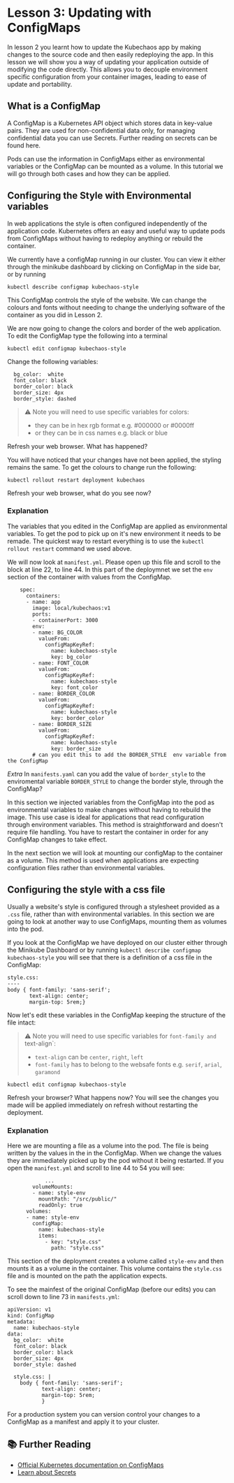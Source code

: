 # Lesson 3: Updating with ConfigMaps
In lesson 2 you learnt how to update the Kubechaos app by making changes to the source code and then easily redeploying the app. In this lesson we will show you a way of updating your application outside of modifying the code directly. This allows you to decouple environment specific configuration from your container images, leading to ease of update and portability.

## What is a ConfigMap

A ConfigMap is a Kubernetes API object which stores data in key-value pairs. They are used for non-confidential data only, for managing confidential data you can use Secrets. Further reading on secrets can be found here. 

Pods can use the information in ConfigMaps either as environmental variables or the ConfigMap can be mounted as a volume. In this tutorial we will go through both cases and how they can be applied. 

## Configuring the Style with Environmental variables

In web applications the style is often configured independently of the application code. Kubernetes offers an easy and useful way to update pods from ConfigMaps without having to redeploy anything or rebuild the container.

We currently have a configMap running in our cluster. You can view it either through the minikube dashboard by clicking on ConfigMap in the side bar, or by running

```
kubectl describe configmap kubechaos-style

```

This ConfigMap controls the style of the website. We can change the colours and fonts without needing to change the underlying software of the container as you did in Lesson 2.

We are now going to change the colors and border of the web application. To edit the ConfigMap type the following into a terminal
```
kubectl edit configmap kubechaos-style
```
Change the following variables:
```
  bg_color:  white
  font_color: black
  border_color: black
  border_size: 4px
  border_style: dashed

```
> ⚠️  Note you will need to use specific variables for colors:
>  - they can be in hex rgb format e.g. #000000 or #0000ff
>  - or they can be in css names e.g. black or blue

Refresh your web browser. What has happened?

You will have noticed that your changes have not been applied, the styling remains the same. To get the colours to change run the following:
```
kubectl rollout restart deployment kubechaos
```
Refresh your web browser, what do you see now?

### Explanation

The variables that you edited in the ConfigMap are applied as environmental variables. To get the pod to pick up on it's new environment it needs to be remade. The quickest way to restart everything is to use the `kubectl rollout restart` command we used above.

We will now look at `manifest.yml`. Please open up this file and scroll to the  block at line 22, to line 44. In this part of the deploymnet we set the `env` section of the container with values from the ConfigMap.

```
    spec:
      containers:
      - name: app
        image: local/kubechaos:v1
        ports:
        - containerPort: 3000
        env:
        - name: BG_COLOR
          valueFrom:
            configMapKeyRef:
              name: kubechaos-style
              key: bg_color
        - name: FONT_COLOR
          valueFrom:
            configMapKeyRef:
              name: kubechaos-style
              key: font_color
        - name: BORDER_COLOR
          valueFrom:
            configMapKeyRef:
              name: kubechaos-style
              key: border_color
        - name: BORDER_SIZE
          valueFrom:
            configMapKeyRef:
              name: kubechaos-style
              key: border_size
        # can you edit this to add the BORDER_STYLE  env variable from the ConfigMap
```

*Extra*
In `manifests.yaml` can you add the value of `border_style` to the enviromental variable `BORDER_STYLE` to change the border style, through the ConfigMap?

In this section we injected variables from the ConfigMap into the pod as environmental variables to make changes without having to rebuild the image. This use case is ideal for applications that read configuration through environment variables. This method is straightforward and doesn't require file handling. You have to restart the container in order for any ConfigMap changes to take effect.

In the next section we will look at mounting our configMap to the container as a volume. This method is used when applications are expecting configuration files rather than environmental variables.

## Configuring the style with a css file

Usually a website's style is configured through a stylesheet provided as a `.css` file, rather than with environmental variables. In this section we are going to look at another way to use ConfigMaps, mounting them as volumes into the pod.

If you look at the ConfigMap we have deployed on our cluster either through the Minikube Dashboard or by running `kubectl describe configmap kubechaos-style` you will see that there is a definition of a css file in the ConfigMap:

```
style.css:
----
body { font-family: 'sans-serif';
       text-align: center;
       margin-top: 5rem;}

```

Now let's edit these variables in the ConfigMap keeping the structure of the file intact:
> ⚠️  Note you will need to use specific variables for `font-family and `text-align`:
>  - `text-align` can be `center`, `right`, `left`
>  - `font-family` has to belong to the websafe fonts e.g. `serif`, `arial`, `garamond`
```
kubectl edit configmap kubechaos-style
```

Refresh your browser? What happens now? You will see the changes you made will be applied immediately on refresh without restarting the deployment.

### Explanation

Here we are mounting a file as a volume into the pod. The file is being written by the values in the in the ConfigMap. When we change the values they are immediately picked up by the pod without it being restarted. If you open the `manifest.yml` and scroll to line 44 to 54 you will see:

```   container:
            ...
        volumeMounts:
        - name: style-env
          mountPath: "/src/public/"
          readOnly: true
      volumes:
      - name: style-env
        configMap:
          name: kubechaos-style
          items:
            - key: "style.css"
              path: "style.css"
```

This section of the deployment creates a volume called `style-env` and then mounts it as a volume in the container. This volume contains the `style.css` file and is mounted on the path the application expects.

To see the mainfest of the original ConfigMap (before our edits) you can scroll down to line 73 in `manifests.yml`:

```
apiVersion: v1
kind: ConfigMap
metadata:
  name: kubechaos-style
data:
  bg_color:  white
  font_color: black
  border_color: black
  border_size: 4px
  border_style: dashed

  style.css: |
    body { font-family: 'sans-serif';
           text-align: center;
           margin-top: 5rem;
           }

```
For a production system you can version control your changes to a ConfigMap as a manifest and apply it to your cluster.

## 📚 Further Reading

- [Official Kubernetes documentation on ConfigMaps](https://kubernetes.io/docs/concepts/configuration/configmap/)
- [Learn about Secrets](https://kubernetes.io/docs/concepts/configuration/secret/)
